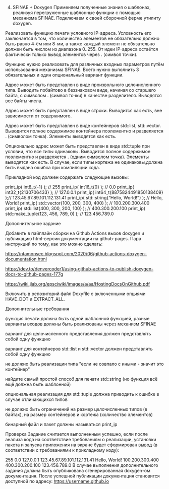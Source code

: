 4. SFINAE + Doxygen
Применяем полученные знания о шаблонах, реализуя перегруженные шаблонные функции с помощью механизма SFINAE. Подключаем к своей сборочной ферме утилиту doxygen.



Реализовать функцию печати условного IP-адреса.
Условность его заключается в том, что количество элементов не обязательно должно быть равно 4-ём или 8-ми, а также каждый элемент не обязательно должен быть числом из диапазона 0..255. От идеи IP-адреса остаётся фактически только вывод элементов через . (символ точки).

Функцию нужно реализовать для различных входных параметров путём использования механизма SFINAE. Всего нужно выполнить 3 обязательных и один опциональный вариант функции.

Адрес может быть представлен в виде произвольного целочисленного типа. Выводить побайтово в беззнаковом виде, начиная со старшего байта, с символом . (символ точки) в качестве разделителя. Выводятся все байты числа.

Адрес может быть представлен в виде строки. Выводится как есть, вне зависимости от содержимого.

Адрес может быть представлен в виде контейнеров std::list, std::vector. Выводится полное содержимое контейнера поэлементно и разделяется . (символом точка). Элементы выводятся как есть.

Опционально адрес может быть представлен в виде std::tuple при условии, что все типы одинаковы. Выводится полное содержимое поэлементно и разделяется . (одним символом точка). Элементы выводятся как есть. В случае, если типы кортежа не одинаковы,должна быть выдана ошибка при компиляции кода.

Прикладной код должен содержать следующие вызовы:

print_ip( int8_t{-1} ); // 255 print_ip( int16_t{0} ); // 0.0 print_ip( int32_t{2130706433} ); // 127.0.0.1 print_ip( int64_t{8875824491850138409} );// 123.45.67.89.101.112.131.41 print_ip( std::string{“Hello, World!”} ); // Hello, World! print_ip( std::vector<int>{100, 200, 300, 400} ); // 100.200.300.400 print_ip( std::list<shot>{400, 300, 200, 100} ); // 400.300.200.100 print_ip( std::make_tuple(123, 456, 789, 0) ); // 123.456.789.0

Дополнительное задание

Добавить в пайплайн сборки на Github Actions вызов doxygen и публикацию html-версии документации на github-pages. Пара инструкций по тому, как это можно сделать:

https://ntamonsec.blogspot.com/2020/06/github-actions-doxygen-documentation.html

https://dev.to/denvercoder1/using-github-actions-to-publish-doxygen-docs-to-github-pages-177g

https://wiki.jlab.org/epsciwiki/images/a/aa/HostingDocsOnGithub.pdf

Включить в репозиторий файл Doxyfile с включенными опциями HAVE_DOT и EXTRACT_ALL.

Дополнительные требования

функция печати должна быть одной шаблонной функцией, разные варианты входов должны быть реализованы через механизм SFINAE

вариант для целочисленного представления должен представлять собой одну функцию

вариант для контейнеров std::list и std::vector должен представлять собой одну функцию

не должно быть реализации типа "если не совпало с иными - значит это контейнер"

найдите самый простой способ для печати std::string (но функция всё ещё должна быть шаблонной)

опциональная реализация для std::tuple должна приводить к ошибке в случае отличающихся типов

не должно быть ограничений на размер целочисленных типов (в байтах), на размер контейнеров и кортежа (количество элементов)

бинарный файл и пакет должны называться print_ip



Проверка
Задание считается выполненным успешно, если после анализа кода на соответствие требованиям о реализации, установки пакета и запуска приложения на экране будет сформирован вывод (в соответствии с требованиями к прикладному коду):




255
0.0
127.0.0.1
123.45.67.89.101.112.131.41
Hello, World!
100.200.300.400
400.300.200.100
123.456.789.0
В случае выполнения дополнительного задания должна быть опубликована сгенерированная doxygen-ом документация. После успешной публикации документация становится доступной по адресу: https://username.github.io
